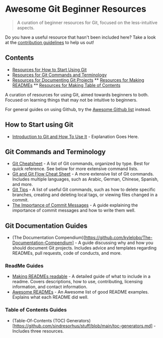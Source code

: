 # Awesome Git Beginner Resources

> A curation of beginner resources for Git, focused on the less-intuitive aspects. 

Do you have a useful resource that hasn't been included here? Take a look at the [contribution guidelines](CONTRIBUTING.md) to help us out!

## Contents
* [Resources for How to Start Using Git](#how-to-start-using-git)
* [Resources for Git Commands and Terminology](#git-commands-and-terminology)
* [Resources for Documenting Git Projects](#git-documentation-guides)
** [Resources for Making READMEs](#readme-guides)
** [Resources for Making Table of Contents](#table-of-contents-guides)

A curation of resources for using Git, aimed towards beginners to both. Focused on learning things that may not be intuitive to beginners. 

For general guides on using Github, try the [Awesome Github list](https://github.com/phillipadsmith/awesome-github) instead.

## How to Start using Git
- [Introduction to Git and How To Use It](https://www.freecodecamp.org/news/what-is-git-and-how-to-use-it-c341b049ae61/) - Explanation Goes Here.

## Git Commands and Terminology
- [Git Cheatsheet](http://git-cheatsheet.com/) - A list of Git commands, organized by type. Best for quick reference. See below for more extensive command lists.
- [Git and Git Flow Cheat Sheet](https://github.com/arslanbilal/git-cheat-sheet) - A more extensive list of Git commands. Includes multiple languages, such as Arabic, German, Chinese, Spanish, and more.
- [Git Tips](https://github.com/git-tips/tips) - A list of useful Git commands, such as how to delete specific branches, creating and deleting local tags, or viewing files changed in a commit.
- [The Importance of Commit Messages](https://github.com/RomuloOliveira/commit-messages-guide) - A guide explaining the importance of commit messages and how to write them well.

## Git Documentation Guides
- (The Documentation Compendium)[https://github.com/kylelobo/The-Documentation-Compendium] - A guide discussing why and how you should document Git projects. Includes advice and templates regarding READMEs, pull requests, code of conducts, and more.

### ReadMe Guides
- [Making READMEs readable](https://github.com/18F/open-source-guide/blob/18f-pages/pages/making-readmes-readable.md) - A detailed guide of what to include in a readme. Covers descriptions, how to use, contributing, licensing information, and contact information.
- [Awesome READMEs](https://github.com/matiassingers/awesome-readme) - An Awesome list of good README examples. Explains what each README did well.

### Table of Contents Guides
- (Table-Of-Contents (TOC) Generators)[https://github.com/sindresorhus/stuff/blob/main/toc-generators.md] - Includes three resources. 
